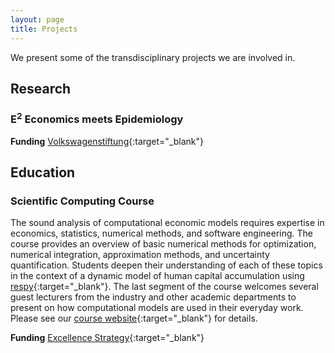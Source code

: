```yaml
---
layout: page
title: Projects
---
```


We present some of the transdisciplinary projects we are involved in.

## Research

### E<sup>2</sup> Economics meets Epidemiology

**Funding** [Volkswagenstiftung](https://www.volkswagenstiftung.de/){:target="_blank"}

## Education

### Scientific Computing Course

The sound analysis of computational economic models requires expertise in economics, statistics, numerical methods, and software engineering. The course provides an overview of basic numerical methods for optimization, numerical integration, approximation methods, and uncertainty quantification. Students deepen their understanding of each of these topics in the context of a dynamic model of human capital accumulation using [respy](https://respy.readthedocs.io){:target="_blank"}. The last segment of the course welcomes several guest lecturers from the industry and other academic departments to present on how computational models are used in their everyday work. Please see our [course website](https://ose-scientific-computing.readthedocs.io){:target="_blank"} for details.

**Funding** [Excellence Strategy](http://tra1.uni-bonn.de){:target="_blank"}

